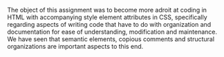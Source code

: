 The object of this assignment was to become more adroit at coding in HTML with accompanying style element attributes in CSS, specifically regarding aspects of writing code that have to do with organization and documentation for ease of understanding, modification and maintenance. We have seen that semantic elements, copious comments and structural organizations are important aspects to this end.  
